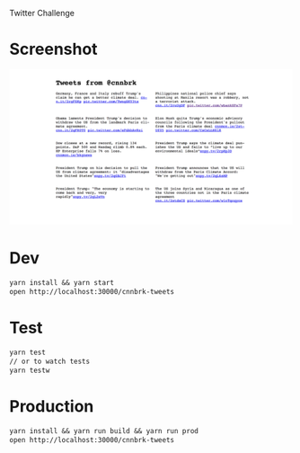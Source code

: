 Twitter Challenge

# Screenshot
![](screenshot.png)

# Dev
```
yarn install && yarn start
open http://localhost:30000/cnnbrk-tweets
```

# Test
```
yarn test
// or to watch tests
yarn testw
```

# Production
```
yarn install && yarn run build && yarn run prod
open http://localhost:30000/cnnbrk-tweets
```
